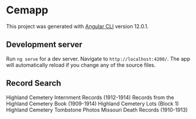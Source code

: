 # Cemapp

This project was generated with [Angular CLI](https://github.com/angular/angular-cli) version 12.0.1.

## Development server

Run `ng serve` for a dev server. Navigate to `http://localhost:4200/`. The app will automatically reload if you change any of the source files.

## Record Search

Highland Cemetery Internment Records (1912-1914)
Records from the Highland Cemetery Book (1909-1914)
Highland Cemetery Lots (Block 1)
Highland Cemetery Tombstone Photos
Missouri Death Records (1910-1913)

